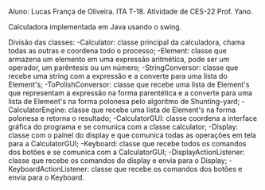 Aluno: Lucas França de Oliveira. ITA T-18.
Atividade de CES-22
Prof. Yano.

Calculadora implementada em Java usando o swing.

Divisão das classes:
-Calculator: classe principal da calculadora, chama todas as outras e coordena todo o processo;
-Element: classe que armazena um elemento em uma expressão aritmética, pode ser um operador, um parêntesis ou um número; -StringConversor: classe que recebe uma string com a expressão e a converte para uma lista do Element's;
-ToPolishConversor: classe que recebe uma lista de Element's que representam a expressão na forma parentética e a converte para uma lista de Element's na forma polonesa pelo algoritmo de Shunting-yard;
-CalculatorEngine: classe que recebe uma lista de Element's na forma polonesa e retorna o resultado;
-CalculatorGUI: classe coordena a interface gráfica do programa e se comunica com a classe calculator;
-Display: classe com o painel do display e que comunica todas as operações em tela para a CalculatorGUI;
-Keyboard: classe que recebe todos os comandos dos botões e se comunica com a CalculatorGUI;
-DisplayActionListener: classe que recebe os comandos do display e envia para o Display;
-KeyboardActionListener: classe que recebe os comandos dos botões e envia para o Keyboard.
